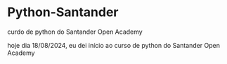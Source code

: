 # Python-Santander
 curdo de python do Santander Open Academy

hoje dia 18/08/2024, eu dei início ao curso de python do Santander Open Academy
